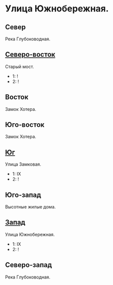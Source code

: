 # Улица Южнобережная.

## Север

Река Глубоководная.

## [Северо-восток](./590100.md)

Старый мост.

* 1:    !
* 2:    !

## Восток

Замок Хотера.

## Юго-восток

Замок Хотера.

## [Юг](./570130.md)

Улица Замковая.

* 1:    IX
* 2:    !

## Юго-запад

Высотные жилые дома.

## [Запад](./540120.md)

Улица Южнобережная.

* 1:    IX
* 2:    !

## Северо-запад

Река Глубоководная.
